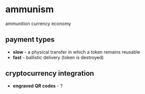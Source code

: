 # ammunism
ammunition currency economy

## payment types
 * **slow** - a physical transfer in which a token remains reusable
 * **fast** - ballistic delivery (token is destroyed)

## cryptocurrency integration
 * **engraved QR codes** - ?
